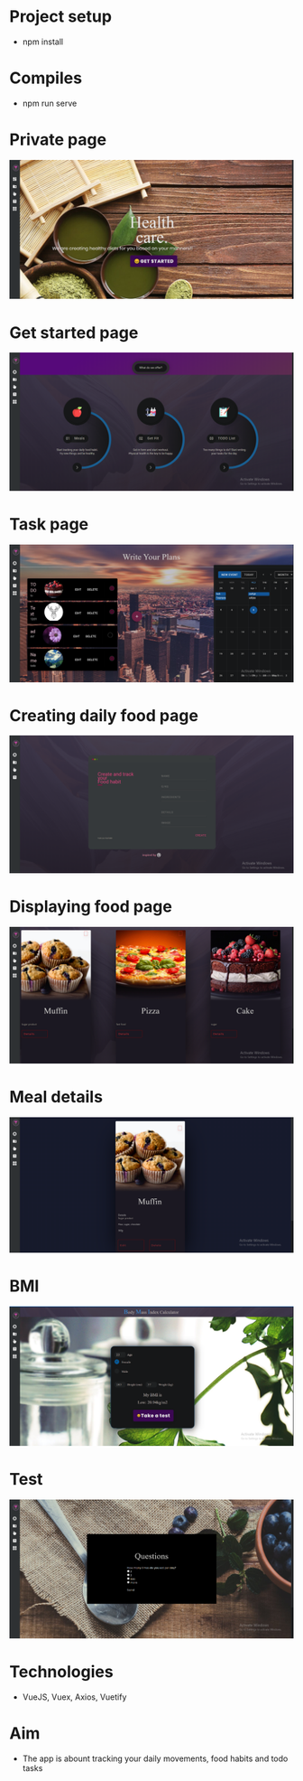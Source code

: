 # Project setup
* npm install   
# Compiles
* npm run serve
# Private page
![Screenshot](screenshot.png)
# Get started page
![Screenshot](screenshot7.png)
# Task page
![Screenshot](screenshot6.png)
# Creating daily food page
![Screenshot](screenshot2.png)
# Displaying food page
![Screenshot](screenshot1.png)
# Meal details
![Screenshot](screenshot3.png)
# BMI 
![Screenshot](screenshot5.png)
# Test
![Screenshot](screenshot4.png)
# Technologies
* VueJS, Vuex, Axios, Vuetify
# Aim
* The app is abount tracking your daily movements, food habits and todo tasks
